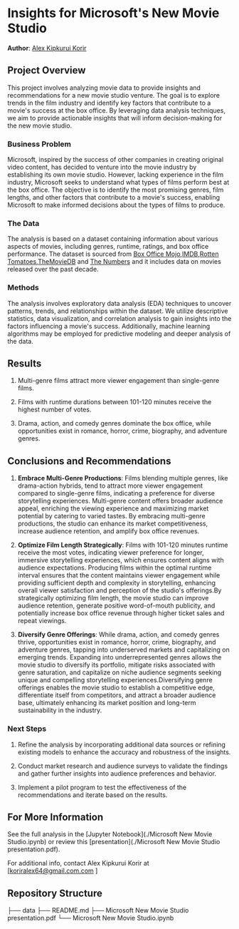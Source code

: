 # Insights for Microsoft's New Movie Studio

**Author**: [Alex Kipkurui Korir](mailto:alex.korir@student.moringaschool.com )

## Project Overview

This project involves analyzing movie data to provide insights and recommendations for a new movie studio venture. The goal is to explore trends in the film industry and identify key factors that contribute to a movie's success at the box office. By leveraging data analysis techniques, we aim to provide actionable insights that will inform decision-making for the new movie studio.

### Business Problem

Microsoft, inspired by the success of other companies in creating original video content, has decided to venture into the movie industry by establishing its own movie studio. However, lacking experience in the film industry, Microsoft seeks to understand what types of films perform best at the box office. The objective is to identify the most promising genres, film lengths, and other factors that contribute to a movie's success, enabling Microsoft to make informed decisions about the types of films to produce.

### The Data
The analysis is based on a dataset containing information about various aspects of movies, including genres, runtime, ratings, and box office performance. The dataset is sourced from [Box Office Mojo](https://www.boxofficemojo.com/),[IMDB](https://www.imdb.com/),[Rotten Tomatoes](https://www.rottentomatoes.com/),[TheMovieDB](https://www.themoviedb.org/) and [The Numbers](https://www.the-numbers.com/) and it includes data on movies released over the past decade.

### Methods
The analysis involves exploratory data analysis (EDA) techniques to uncover patterns, trends, and relationships within the dataset. We utilize descriptive statistics, data visualization, and correlation analysis to gain insights into the factors influencing a movie's success. Additionally, machine learning algorithms may be employed for predictive modeling and deeper analysis of the data.

## Results

1. Multi-genre films attract more viewer engagement than single-genre films.

2. Films with runtime durations between 101-120 minutes receive the highest number of votes.

3. Drama, action, and comedy genres dominate the box office, while opportunities exist in romance, horror, crime, biography, and adventure genres.

## **Conclusions and Recommendations**

1. **Embrace Multi-Genre Productions**: Films blending multiple genres, like drama-action hybrids, tend to attract more viewer engagement compared to single-genre films, indicating a preference for diverse storytelling experiences. Multi-genre content offers broader audience appeal, enriching the viewing experience and maximizing market potential by catering to varied tastes. By embracing multi-genre productions, the studio can enhance its market competitiveness, increase audience retention, and amplify box office revenues.

2. **Optimize Film Length Strategically**: Films with 101-120 minutes runtime receive the most votes, indicating viewer preference for longer, immersive storytelling experiences, which ensures content aligns with audience expectations. Producing films within the optimal runtime interval ensures that the content maintains viewer engagement while providing sufficient depth and complexity in storytelling, enhancing overall viewer satisfaction and perception of the studio's offerings.By strategically optimizing film length, the movie studio can improve audience retention, generate positive word-of-mouth publicity, and potentially increase box office revenue through higher ticket sales and repeat viewings.

3. **Diversify Genre Offerings**: While drama, action, and comedy genres thrive, opportunities exist in romance, horror, crime, biography, and adventure genres, tapping into underserved markets and capitalizing on emerging trends. Expanding into underrepresented genres allows the movie studio to diversify its portfolio, mitigate risks associated with genre saturation, and capitalize on niche audience segments seeking unique and compelling storytelling experiences.Diversifying genre offerings enables the movie studio to establish a competitive edge, differentiate itself from competitors, and attract a broader audience base, ultimately enhancing its market position and long-term sustainability in the industry.

### Next Steps

1. Refine the analysis by incorporating additional data sources or refining existing models to enhance the accuracy and robustness of the insights.

2. Conduct market research and audience surveys to validate the findings and gather further insights into audience preferences and behavior.

3. Implement a pilot program to test the effectiveness of the recommendations and iterate based on the results.

## For More Information

See the full analysis in the [Jupyter Notebook](./Microsoft New Movie Studio.ipynb) or review this [presentation](./Microsoft New Movie Studio presentation.pdf).

For additional info, contact Alex Kipkurui Korir at [koriralex64@gmail.com.com ] 



## Repository Structure

├── data
├── README.md
├── Microsoft New Movie Studio presentation.pdf
└── Microsoft New Movie Studio.ipynb


